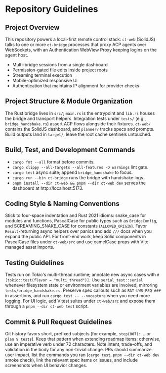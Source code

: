 # Repository Guidelines

## Project Overview
This repository powers a local-first remote control stack: `ct-web` (SolidJS) talks to one or more `ct-bridge` processes that proxy ACP agents over WebSockets, with an Authentication WebView Proxy keeping logins on the agent host.

- Multi-bridge sessions from a single dashboard
- Permission-gated file edits inside project roots
- Streaming terminal execution
- Mobile-optimized responsive UI
- Authentication that maintains IP alignment for provider checks

## Project Structure & Module Organization
The Rust bridge lives in `src/`; `main.rs` is the entrypoint and `lib.rs` houses the bridge and transport helpers. Integration tests under `tests/` (e.g., `bridge_handshake.rs`) assert ACP flows alongside their fixtures. `ct-web/` contains the SolidJS dashboard, and `planner/` tracks specs and prompts. Build outputs land in `target/`; leave the root cache sentinels untouched.

## Build, Test, and Development Commands
- `cargo fmt --all` format before commits.
- `cargo clippy --all-targets --all-features -D warnings` lint gate.
- `cargo test` async suite; append `bridge_handshake` to focus.
- `cargo run --bin ct-bridge` runs the bridge with handshake logs.
- `pnpm install --dir ct-web && pnpm --dir ct-web dev` serves the dashboard at http://localhost:5173.

## Coding Style & Naming Conventions
Stick to four-space indentation and Rust 2021 idioms: snake_case for modules and functions, PascalCase for public types such as `BridgeConfig`, and SCREAMING_SNAKE_CASE for constants (`ALLOWED_ORIGIN`). Favor `Result`-returning async helpers over panics and add `///` docs when you expand the public API. For front-end work, keep Solid components in PascalCase files under `ct-web/src` and use camelCase props with Vite-managed asset imports.

## Testing Guidelines
Tests run on Tokio's multi-thread runtime; annotate new async cases with `#[tokio::test(flavor = "multi_thread")]`. Use `serial_test::serial` whenever filesystem state or environment variables are involved, mirroring `tests/bridge_handshake.rs`. Preserve spec callouts such as `RAT-LWS-REQ-###` in assertions, and run `cargo test -- --nocapture` when you need more logging. For UI logic, add Vitest suites under `ct-web/src` and expose them through a `pnpm --dir ct-web test` script.

## Commit & Pull Request Guidelines
Git history favors short, prefixed subjects (for example, `step(007): …` or `plan 9 tests`). Keep that pattern when extending roadmap items; otherwise, use an imperative verb under 72 characters. Note intent, trade-offs, and validation in the body for any non-trivial change. PRs should summarize user impact, list the commands you ran (`cargo test`, `pnpm --dir ct-web dev` smoke check), link the relevant spec items or issues, and include screenshots when UI behavior changes.
